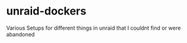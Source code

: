 # unraid-dockers
Various Setups for different things in unraid that I couldnt find or were abandoned
